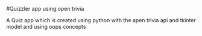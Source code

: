 #Quizzler app using open trivia

A Quiz app which is created using python with the apen trivia api and tkinter model and using oops concepts

